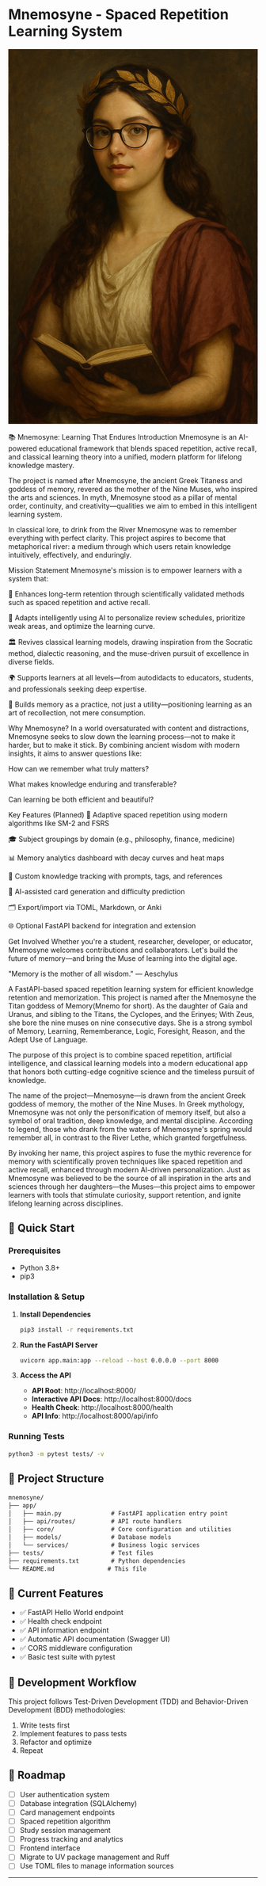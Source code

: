 # Mnemosyne - Spaced Repetition Learning System

![Mnemosyne the Tutor](images/Mnemosyne_Tutor.png)

📚 Mnemosyne: Learning That Endures
Introduction
Mnemosyne is an AI-powered educational framework that blends spaced repetition, active recall, and classical learning theory into a unified, modern platform for lifelong knowledge mastery.

The project is named after Mnemosyne, the ancient Greek Titaness and goddess of memory, revered as the mother of the Nine Muses, who inspired the arts and sciences. In myth, Mnemosyne stood as a pillar of mental order, continuity, and creativity—qualities we aim to embed in this intelligent learning system.

In classical lore, to drink from the River Mnemosyne was to remember everything with perfect clarity. This project aspires to become that metaphorical river: a medium through which users retain knowledge intuitively, effectively, and enduringly.

Mission Statement
Mnemosyne's mission is to empower learners with a system that:

🧠 Enhances long-term retention through scientifically validated methods such as spaced repetition and active recall.

🤖 Adapts intelligently using AI to personalize review schedules, prioritize weak areas, and optimize the learning curve.

🏛️ Revives classical learning models, drawing inspiration from the Socratic method, dialectic reasoning, and the muse-driven pursuit of excellence in diverse fields.

🌍 Supports learners at all levels—from autodidacts to educators, students, and professionals seeking deep expertise.

🔁 Builds memory as a practice, not just a utility—positioning learning as an art of recollection, not mere consumption.

Why Mnemosyne?
In a world oversaturated with content and distractions, Mnemosyne seeks to slow down the learning process—not to make it harder, but to make it stick. By combining ancient wisdom with modern insights, it aims to answer questions like:

How can we remember what truly matters?

What makes knowledge enduring and transferable?

Can learning be both efficient and beautiful?

Key Features (Planned)
🧠 Adaptive spaced repetition using modern algorithms like SM-2 and FSRS

🎓 Subject groupings by domain (e.g., philosophy, finance, medicine)

📊 Memory analytics dashboard with decay curves and heat maps

🧾 Custom knowledge tracking with prompts, tags, and references

🧬 AI-assisted card generation and difficulty prediction

🗂️ Export/import via TOML, Markdown, or Anki

🌐 Optional FastAPI backend for integration and extension

Get Involved
Whether you're a student, researcher, developer, or educator, Mnemosyne welcomes contributions and collaborators. Let's build the future of memory—and bring the Muse of learning into the digital age.

"Memory is the mother of all wisdom."
— Aeschylus

A FastAPI-based spaced repetition learning system for efficient knowledge retention and memorization. This project is named after the Mnemosyne the Titan goddess of Memory(Mnemo for short). As the daughter of Gaia and Uranus, and sibling to the Titans, the Cyclopes, and the Erinyes; With Zeus, she bore the nine muses on nine consecutive days. She is a strong symbol of Memory, Learning, Rememberance, Logic, Foresight, Reason, and the Adept Use of Language. 

The purpose of this project is to combine spaced repetition, artificial intelligence, and classical learning models into a modern educational app that honors both cutting-edge cognitive science and the timeless pursuit of knowledge.

The name of the project—Mnemosyne—is drawn from the ancient Greek goddess of memory, the mother of the Nine Muses. In Greek mythology, Mnemosyne was not only the personification of memory itself, but also a symbol of oral tradition, deep knowledge, and mental discipline. According to legend, those who drank from the waters of Mnemosyne's spring would remember all, in contrast to the River Lethe, which granted forgetfulness.

By invoking her name, this project aspires to fuse the mythic reverence for memory with scientifically proven techniques like spaced repetition and active recall, enhanced through modern AI-driven personalization. Just as Mnemosyne was believed to be the source of all inspiration in the arts and sciences through her daughters—the Muses—this project aims to empower learners with tools that stimulate curiosity, support retention, and ignite lifelong learning across disciplines.

## 🚀 Quick Start

### Prerequisites
- Python 3.8+
- pip3

### Installation & Setup

1. **Install Dependencies**
   ```bash
   pip3 install -r requirements.txt
   ```

2. **Run the FastAPI Server**
   ```bash
   uvicorn app.main:app --reload --host 0.0.0.0 --port 8000
   ```

3. **Access the API**
   - **API Root**: http://localhost:8000/
   - **Interactive API Docs**: http://localhost:8000/docs
   - **Health Check**: http://localhost:8000/health
   - **API Info**: http://localhost:8000/api/info

### Running Tests

```bash
python3 -m pytest tests/ -v
```

## 📁 Project Structure

```
mnemosyne/
├── app/
│   ├── main.py              # FastAPI application entry point
│   ├── api/routes/          # API route handlers
│   ├── core/                # Core configuration and utilities
│   ├── models/              # Database models
│   └── services/            # Business logic services
├── tests/                   # Test files
├── requirements.txt         # Python dependencies
└── README.md               # This file
```

## 🧪 Current Features

- ✅ FastAPI Hello World endpoint
- ✅ Health check endpoint
- ✅ API information endpoint
- ✅ Automatic API documentation (Swagger UI)
- ✅ CORS middleware configuration
- ✅ Basic test suite with pytest

## 🔄 Development Workflow

This project follows Test-Driven Development (TDD) and Behavior-Driven Development (BDD) methodologies:

1. Write tests first
2. Implement features to pass tests
3. Refactor and optimize
4. Repeat

## 🎯 Roadmap

- [ ] User authentication system
- [ ] Database integration (SQLAlchemy)
- [ ] Card management endpoints
- [ ] Spaced repetition algorithm
- [ ] Study session management
- [ ] Progress tracking and analytics
- [ ] Frontend interface
- [ ] Migrate to UV package management and Ruff
- [ ] Use TOML files to manage information sources

---
